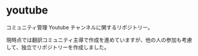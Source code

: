 # youtube
コミュニティ管理 Youtube チャンネルに関するリポジトリー。

現時点では翻訳コミュニティ主導で作成を進めていますが、他の人の参加も考慮して、独立でリポジトリーを作成しました。
